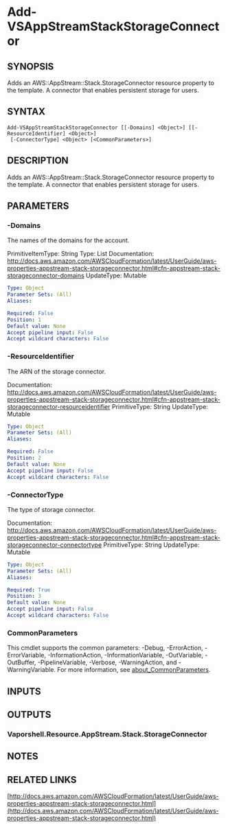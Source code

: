 # Add-VSAppStreamStackStorageConnector

## SYNOPSIS
Adds an AWS::AppStream::Stack.StorageConnector resource property to the template.
A connector that enables persistent storage for users.

## SYNTAX

```
Add-VSAppStreamStackStorageConnector [[-Domains] <Object>] [[-ResourceIdentifier] <Object>]
 [-ConnectorType] <Object> [<CommonParameters>]
```

## DESCRIPTION
Adds an AWS::AppStream::Stack.StorageConnector resource property to the template.
A connector that enables persistent storage for users.

## PARAMETERS

### -Domains
The names of the domains for the account.

PrimitiveItemType: String
Type: List
Documentation: http://docs.aws.amazon.com/AWSCloudFormation/latest/UserGuide/aws-properties-appstream-stack-storageconnector.html#cfn-appstream-stack-storageconnector-domains
UpdateType: Mutable

```yaml
Type: Object
Parameter Sets: (All)
Aliases:

Required: False
Position: 1
Default value: None
Accept pipeline input: False
Accept wildcard characters: False
```

### -ResourceIdentifier
The ARN of the storage connector.

Documentation: http://docs.aws.amazon.com/AWSCloudFormation/latest/UserGuide/aws-properties-appstream-stack-storageconnector.html#cfn-appstream-stack-storageconnector-resourceidentifier
PrimitiveType: String
UpdateType: Mutable

```yaml
Type: Object
Parameter Sets: (All)
Aliases:

Required: False
Position: 2
Default value: None
Accept pipeline input: False
Accept wildcard characters: False
```

### -ConnectorType
The type of storage connector.

Documentation: http://docs.aws.amazon.com/AWSCloudFormation/latest/UserGuide/aws-properties-appstream-stack-storageconnector.html#cfn-appstream-stack-storageconnector-connectortype
PrimitiveType: String
UpdateType: Mutable

```yaml
Type: Object
Parameter Sets: (All)
Aliases:

Required: True
Position: 3
Default value: None
Accept pipeline input: False
Accept wildcard characters: False
```

### CommonParameters
This cmdlet supports the common parameters: -Debug, -ErrorAction, -ErrorVariable, -InformationAction, -InformationVariable, -OutVariable, -OutBuffer, -PipelineVariable, -Verbose, -WarningAction, and -WarningVariable. For more information, see [about_CommonParameters](http://go.microsoft.com/fwlink/?LinkID=113216).

## INPUTS

## OUTPUTS

### Vaporshell.Resource.AppStream.Stack.StorageConnector
## NOTES

## RELATED LINKS

[http://docs.aws.amazon.com/AWSCloudFormation/latest/UserGuide/aws-properties-appstream-stack-storageconnector.html](http://docs.aws.amazon.com/AWSCloudFormation/latest/UserGuide/aws-properties-appstream-stack-storageconnector.html)

